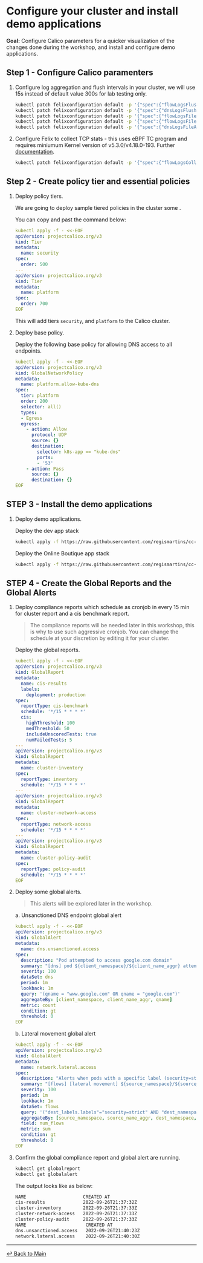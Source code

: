 # Configure your cluster and install demo applications

**Goal:** Configure Calico parameters for a quicker visualization of the changes done during the workshop, and install and configure demo applications.

## Step 1 - Configure Calico paramenters

1. Configure log aggregation and flush intervals in your cluster, we will use 15s instead of default value 300s for lab testing only.   

    ```bash
    kubectl patch felixconfiguration default -p '{"spec":{"flowLogsFlushInterval":"15s"}}'
    kubectl patch felixconfiguration default -p '{"spec":{"dnsLogsFlushInterval":"15s"}}'
    kubectl patch felixconfiguration default -p '{"spec":{"flowLogsFileAggregationKindForAllowed":1}}'
    kubectl patch felixconfiguration default -p '{"spec":{"flowLogsFileAggregationKindForDenied":0}}'
    kubectl patch felixconfiguration default -p '{"spec":{"dnsLogsFileAggregationKind":0}}'
    ```

2. Configure Felix to collect TCP stats - this uses eBPF TC program and requires miniumum Kernel version of v5.3.0/v4.18.0-193. Further [documentation](https://docs.tigera.io/visibility/elastic/flow/tcpstats).


    ```bash
    kubectl patch felixconfiguration default -p '{"spec":{"flowLogsCollectTcpStats":true}}'
    ```

## Step 2 - Create policy tier and essential policies

1. Deploy policy tiers.

   We are going to deploy sample tiered policies in the cluster some .

   You can copy and past the command below:

   ```yaml
   kubectl apply -f - <<-EOF
   apiVersion: projectcalico.org/v3
   kind: Tier
   metadata:
     name: security
   spec:
     order: 500
   ---
   apiVersion: projectcalico.org/v3
   kind: Tier
   metadata:
     name: platform
   spec:
     order: 700
   EOF
   ```

   This will add tiers `security`, and `platform` to the Calico cluster.
    

2. Deploy base policy.

   Deploy the following base policy for allowing DNS access to all endpoints.

   ```yaml
   kubectl apply -f - <<-EOF
   apiVersion: projectcalico.org/v3
   kind: GlobalNetworkPolicy
   metadata:
     name: platform.allow-kube-dns
   spec:
     tier: platform
     order: 200
     selector: all()
     types:
     - Egress    
     egress:
       - action: Allow
         protocol: UDP
         source: {}
         destination:
           selector: k8s-app == "kube-dns"
           ports:
           - '53'
       - action: Pass
         source: {}
         destination: {}
   EOF
   ```

## STEP 3 - Install the demo applications

1. Deploy demo applications.

   Deploy the dev app stack

   ```bash
   kubectl apply -f https://raw.githubusercontent.com/regismartins/cc-aks-security-compliance-workshop/main/manifests/dev-app-manifest.yaml
   ```
   
   Deploy the Online Boutique app stack

   ```bash
   kubectl apply -f https://raw.githubusercontent.com/regismartins/cc-aks-security-compliance-workshop/main/manifests/kubernetes-manifests.yaml
   ```

## STEP 4 - Create the Global Reports and the Global Alerts

1. Deploy compliance reports which schedule as cronjob in every 15 min for cluster report and a cis benchmark report.

    >The compliance reports will be needed later in this workshop, this is why to use such aggressive cronjob. You can change the schedule at your discretion by editing it for your cluster.

    Deploy the global reports.

    ```yaml
    kubectl apply -f - <<-EOF
    apiVersion: projectcalico.org/v3
    kind: GlobalReport
    metadata:
      name: cis-results
      labels:
        deployment: production
    spec:
      reportType: cis-benchmark
      schedule: '*/15 * * * *'
      cis:
        highThreshold: 100
        medThreshold: 50
        includeUnscoredTests: true
        numFailedTests: 5
    ---
    apiVersion: projectcalico.org/v3
    kind: GlobalReport
    metadata:
      name: cluster-inventory
    spec:
      reportType: inventory
      schedule: '*/15 * * * *'
    ---
    apiVersion: projectcalico.org/v3
    kind: GlobalReport
    metadata:
      name: cluster-network-access
    spec:
      reportType: network-access
      schedule: '*/15 * * * *' 
    ---
    apiVersion: projectcalico.org/v3
    kind: GlobalReport
    metadata:
      name: cluster-policy-audit
    spec:
      reportType: policy-audit
      schedule: '*/15 * * * *'
    EOF
    ```

2. Deploy some global alerts.

   >This alerts will be explored later in the workshop.

   a. Unsanctioned DNS endpoint global alert

   ```yaml
   kubectl apply -f - <<-EOF
   apiVersion: projectcalico.org/v3
   kind: GlobalAlert
   metadata:
     name: dns.unsanctioned.access
   spec:
     description: "Pod attempted to access google.com domain"
     summary: "[dns] pod ${client_namespace}/${client_name_aggr} attempted to access '${qname}'"
     severity: 100
     dataSet: dns
     period: 1m
     lookback: 1m
     query: '(qname = "www.google.com" OR qname = "google.com")'
     aggregateBy: [client_namespace, client_name_aggr, qname]
     metric: count
     condition: gt
     threshold: 0
   EOF
   ```

   b. Lateral movement global alert

   ```yaml
   kubectl apply -f - <<-EOF
   apiVersion: projectcalico.org/v3
   kind: GlobalAlert
   metadata:
     name: network.lateral.access
   spec:
     description: "Alerts when pods with a specific label (security=strict) accessed by other workloads from other namespaces"
     summary: "[flows] [lateral movement] ${source_namespace}/${source_name_aggr} has accessed ${dest_namespace}/${dest_name_aggr} with label security=strict"
     severity: 100
     period: 1m
     lookback: 1m
     dataSet: flows
     query: '("dest_labels.labels"="security=strict" AND "dest_namespace"="dev") AND "source_namespace"!="dev" AND "proto"="tcp" AND (("action"="allow" AND ("reporter"="dst" OR    "reporter"="src")) OR ("action"="deny" AND "reporter"="src"))'
     aggregateBy: [source_namespace, source_name_aggr, dest_namespace, dest_name_aggr]
     field: num_flows
     metric: sum
     condition: gt
     threshold: 0
   EOF
   ```

3. Confirm the global compliance report and global alert are running.
    
   ```bash
   kubectl get globalreport
   kubectl get globalalert
   ``` 

   The output looks like as below:

   ```bash
   NAME                     CREATED AT
   cis-results              2022-09-26T21:37:32Z
   cluster-inventory        2022-09-26T21:37:33Z
   cluster-network-access   2022-09-26T21:37:33Z
   cluster-policy-audit     2022-09-26T21:37:33Z
   NAME                      CREATED AT
   dns.unsanctioned.access   2022-09-26T21:40:23Z
   network.lateral.access    2022-09-26T21:40:30Z
   ```

--- 
[:leftwards_arrow_with_hook: Back to Main](/README.md#how-calico-supports-pci-compliance-requirements)